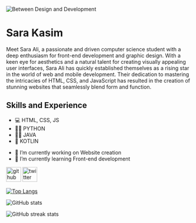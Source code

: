 ![Between Design and Development](https://github.com/sarakasimprogrammer/sarakasimprogrammer/blob/main/Banner.png)

# Sara Kasim
Meet Sara Ali, a passionate and driven computer science student with a deep enthusiasm for front-end development and graphic design. With a keen eye for aesthetics and a natural talent for creating visually appealing user interfaces, Sara Ali has quickly established themselves as a rising star in the world of web and mobile development. Their dedication to mastering the intricacies of HTML, CSS, and JavaScript has resulted in the creation of stunning websites that seamlessly blend form and function.

## Skills and Experience
* 💻 HTML, CSS, JS
* 👩‍💻 PYTHON
* 👩‍💻 JAVA
* 📱 KOTLIN

- 🔭 I’m currently working on Website creation 
- 🌱 I’m currently learning Front-end development 


[<img src='https://cdn.jsdelivr.net/npm/simple-icons@3.0.1/icons/github.svg' alt='github' height='40'>](https://github.com/sarakasimprogrammer)  [<img src='https://cdn.jsdelivr.net/npm/simple-icons@3.0.1/icons/twitter.svg' alt='twitter' height='40'>](https://twitter.com/sarakasimtech)  

[![Top Langs](https://github-readme-stats.vercel.app/api/top-langs/?username=sarakasimprogrammer)](https://github.com/anuraghazra/github-readme-stats)

![GitHub stats](https://github-readme-stats.vercel.app/api?username=sarakasimprogrammer&show_icons=true)  

![GitHub streak stats](https://streak-stats.demolab.com/?user=sarakasimprogrammer)  


